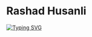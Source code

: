 # Rashad Husanli
[![Typing SVG](https://readme-typing-svg.demolab.com?font=Libre+Barcode+39+Extended&size=30&duration=3000&pause=1000&color=F87200&center=true&vCenter=true&width=600&lines=Front-End+developer)](https://git.io/typing-svg)
